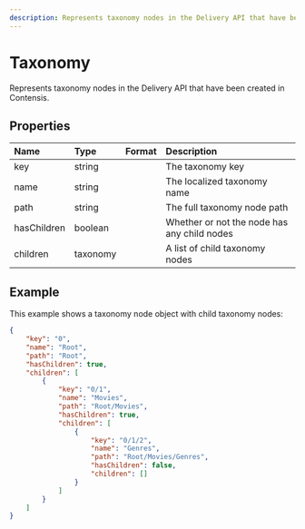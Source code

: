 ```yaml
---
description: Represents taxonomy nodes in the Delivery API that have been created in Contensis.
---
```

# Taxonomy

Represents taxonomy nodes in the Delivery API that have been created in Contensis.

## Properties

| Name | Type | Format | Description |
| :------- | :--- | :----- | :---------- |
| key | string | | The taxonomy key |
| name | string | | The localized taxonomy name |
| path | string | | The full taxonomy node path |
| hasChildren | boolean | | Whether or not the node has any child nodes |
| children | taxonomy | | A list of child taxonomy nodes |

## Example

This example shows a taxonomy node object with child taxonomy nodes:

```json
{
    "key": "0",
    "name": "Root",
    "path": "Root",
    "hasChildren": true,
    "children": [
        {
            "key": "0/1",
            "name": "Movies",
            "path": "Root/Movies",
            "hasChildren": true,
            "children": [
                {
                    "key": "0/1/2",
                    "name": "Genres",
                    "path": "Root/Movies/Genres",
                    "hasChildren": false,
                    "children": []
                }
            ]
        }        
    ]
}
```
